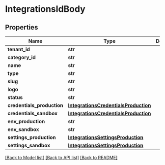 # IntegrationsIdBody

## Properties
Name | Type | Description | Notes
------------ | ------------- | ------------- | -------------
**tenant_id** | **str** |  | [optional] 
**category_id** | **str** |  | [optional] 
**name** | **str** |  | [optional] 
**type** | **str** |  | [optional] 
**slug** | **str** |  | [optional] 
**logo** | **str** |  | [optional] 
**status** | **str** |  | [optional] 
**credentials_production** | [**IntegrationsCredentialsProduction**](IntegrationsCredentialsProduction.md) |  | [optional] 
**credentials_sandbox** | [**IntegrationsCredentialsProduction**](IntegrationsCredentialsProduction.md) |  | [optional] 
**env_production** | **str** |  | [optional] 
**env_sandbox** | **str** |  | [optional] 
**settings_production** | [**IntegrationsSettingsProduction**](IntegrationsSettingsProduction.md) |  | [optional] 
**settings_sandbox** | [**IntegrationsSettingsProduction**](IntegrationsSettingsProduction.md) |  | [optional] 

[[Back to Model list]](../README.md#documentation-for-models) [[Back to API list]](../README.md#documentation-for-api-endpoints) [[Back to README]](../README.md)

